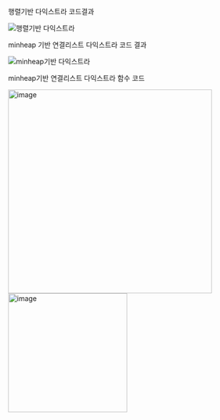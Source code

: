 행렬기반 다익스트라 코드결과


![행렬기반 다익스트라](https://github.com/user-attachments/assets/9c21933e-c47b-49c3-9eeb-107e85cc4908)


minheap 기반 연결리스트 다익스트라 코드 결과


![minheap기반 다익스트라](https://github.com/user-attachments/assets/9a6027ac-85b4-4fc6-8d55-75e2f57d96c5)


minheap기반 연결리스트 다익스트라 함수 코드


<img width="416" alt="image" src="https://github.com/user-attachments/assets/5be9f5c3-3d76-43b4-a6a7-3fa2119d8109">

<img width="243" alt="image" src="https://github.com/user-attachments/assets/7d9aa1c1-dca5-44ef-87b7-c9a37448d906">
